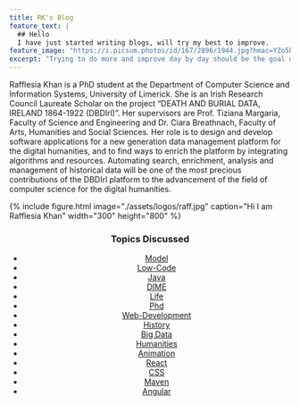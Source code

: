 ```yaml
---
title: RK's Blog
feature_text: |
  ## Hello
  I have just started writing blogs, will try my best to improve.
feature_image: "https://i.picsum.photos/id/167/2896/1944.jpg?hmac=YZo5hYh18tGFz3wI4Eic6fdwNHA2pN1ZpNjVNElC8wk"
excerpt: "Trying to do more and improve day by day should be the goal of life, not a must."
---
```


Rafflesia Khan is a PhD student at the Department of Computer Science and Information Systems, University of Limerick. She is an Irish Research Council Laureate Scholar on the project “DEATH AND BURIAL DATA, IRELAND 1864-1922 (DBDIrl)”. Her supervisors are Prof. Tiziana Margaria, Faculty of Science and Engineering and Dr. Ciara Breathnach, Faculty of Arts, Humanities and Social Sciences. Her role is to design and develop software applications for a new generation data management platform for the digital humanities, and to find ways to enrich the platform by integrating algorithms and resources. Automating search, enrichment, analysis and management of historical data will be one of the most precious contributions of the DBDIrl platform to the advancement of the field of computer science for the digital humanities.

{% include figure.html image="./assets/logos/raff.jpg" caption="Hi I am Rafflesia Khan" width="300" height="800" %}

<div>
<link rel="stylesheet" href="./assets/bootstrap.min.css">
<h3 style="text-align: center"> Topics Discussed </h3>
<ul class="cloud" style="text-align: center" role="navigation" aria-label="Webdev word cloud">
  <li><a href="#" data-weight="4">Model</a></li>
  <li><a href="#" data-weight="1">Low-Code</a></li>
  <li><a href="#" data-weight="5">Java</a></li>
  <li><a href="#" data-weight="8">DIME</a></li>
  <li><a href="#" data-weight="6">Life</a></li>
  <li><a href="#" data-weight="4">Phd</a></li>
  <li><a href="#" data-weight="5">Web-Development</a></li>
  <li><a href="#" data-weight="6">History</a></li>
  <li><a href="#" data-weight="2">Big Data</a></li>
  <li><a href="#" data-weight="9">Humanities</a></li>
  <li><a href="#" data-weight="3">Animation</a></li>
  <li><a href="#" data-weight="7">React</a></li>
  <li><a href="#" data-weight="8">CSS</a></li>
  <li><a href="#" data-weight="1">Maven</a></li>
  <li><a href="#" data-weight="3">Angular</a></li>
</ul>
</div>



